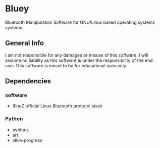 # Bluey
Bluetooth Manipulation Software for GNU/Linux based operating systems systems

## General Info
I am not responsible for any damages or misuse of this software.
I will assume no liability as this software is under the responsibility of the end user
This software is meant to be for educational uses only

## Dependencies
### software
- BlueZ official Linux Bluetooth protocol stack

### Python
 - pybluez
 - art
 - alive-progress
